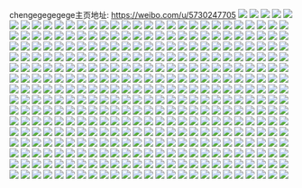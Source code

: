 chengegegegege主页地址: https://weibo.com/u/5730247705 
![](https://wx4.sinaimg.cn/mw2000/006fNxc5ly1h93mkzii12j31o0280hdt.jpg) 
![](https://wx4.sinaimg.cn/mw2000/006fNxc5ly1h93mky4rv4j33402c0hdx.jpg) 
![](https://wx4.sinaimg.cn/mw2000/006fNxc5ly1h93ml1xkhvj32c03407wj.jpg) 
![](https://wx4.sinaimg.cn/mw2000/006fNxc5ly1h93ml3ibv2j32c0340qv5.jpg) 
![](https://wx4.sinaimg.cn/mw2000/006fNxc5ly1h93ml4q271j32c03401ky.jpg) 
![](https://wx4.sinaimg.cn/mw2000/006fNxc5ly1h93ml60mffj33402c0b2a.jpg) 
![](https://wx4.sinaimg.cn/mw2000/006fNxc5ly1h92e5dtdsdj30u01407f3.jpg) 
![](https://wx4.sinaimg.cn/mw2000/006fNxc5ly1h92e5e87ryj30u01407di.jpg) 
![](https://wx4.sinaimg.cn/mw2000/006fNxc5ly1h92e5eiwpjj31400u0qaa.jpg) 
![](https://wx4.sinaimg.cn/mw2000/006fNxc5ly1h8z1tx2d72j325137knpg.jpg) 
![](https://wx4.sinaimg.cn/mw2000/006fNxc5ly1h8z1tfzv9aj322b2ctnpd.jpg) 
![](https://wx4.sinaimg.cn/mw2000/006fNxc5ly1h8z1tf5if1j31d7280e81.jpg) 
![](https://wx4.sinaimg.cn/mw2000/006fNxc5ly1h8z1tj4gv5j30pv19zjz0.jpg) 
![](https://wx4.sinaimg.cn/mw2000/006fNxc5ly1h8z1tjbrg5j30ia0wj77w.jpg) 
![](https://wx4.sinaimg.cn/mw2000/006fNxc5ly1h8z1thllpij324f2m2x6q.jpg) 
![](https://wx4.sinaimg.cn/mw2000/006fNxc5ly1h8s02jof92j31o02804qp.jpg) 
![](https://wx4.sinaimg.cn/mw2000/006fNxc5ly1h8q6x118wwj30u01hc4al.jpg) 
![](https://wx4.sinaimg.cn/mw2000/006fNxc5ly1h8nhalvv2kj31o0280npd.jpg) 
![](https://wx4.sinaimg.cn/mw2000/006fNxc5ly1h8nhaeymvwj31o0280x6p.jpg) 
![](https://wx4.sinaimg.cn/mw2000/006fNxc5ly1h8nhah7eefj32c0340hdw.jpg) 
![](https://wx4.sinaimg.cn/mw2000/006fNxc5ly1h8nhajfzjuj32c0340b2c.jpg) 
![](https://wx4.sinaimg.cn/mw2000/006fNxc5ly1h8l68jnh4kj30u01hctmh.jpg) 
![](https://wx4.sinaimg.cn/mw2000/006fNxc5ly1h8l68leshlj32c03407wk.jpg) 
![](https://wx4.sinaimg.cn/mw2000/006fNxc5ly1h7fh7pi45qj32c0340gr6.jpg) 
![](https://wx4.sinaimg.cn/mw2000/006fNxc5ly1h7d6t3sj3lj32c0340e82.jpg) 
![](https://wx4.sinaimg.cn/mw2000/006fNxc5ly1h77hfw0ophj32c0340e82.jpg) 
![](https://wx4.sinaimg.cn/mw2000/006fNxc5ly1h77hfxsgdfj31o0280e82.jpg) 
![](https://wx4.sinaimg.cn/mw2000/006fNxc5ly1h77hg0gg0pj32c0340qv6.jpg) 
![](https://wx4.sinaimg.cn/mw2000/006fNxc5ly1h77hg1pmfuj32c0340b29.jpg) 
![](https://wx4.sinaimg.cn/mw2000/006fNxc5ly1h77hfuo5xmj32bk2iz1ky.jpg) 
![](https://wx4.sinaimg.cn/mw2000/006fNxc5ly1h77hg2zcoij33402c0u0y.jpg) 
![](https://wx4.sinaimg.cn/mw2000/006fNxc5ly1h77hg4qox7j33402c0npf.jpg) 
![](https://wx4.sinaimg.cn/mw2000/006fNxc5ly1h77hfyvehoj32c0340hdu.jpg) 
![](https://wx4.sinaimg.cn/mw2000/006fNxc5ly1h77hg661nfj32c03407wi.jpg) 
![](https://wx4.sinaimg.cn/mw2000/006fNxc5ly1h72we9d6qnj31sc2dsqv5.jpg) 
![](https://wx4.sinaimg.cn/mw2000/006fNxc5ly1h72wdxm7ymj32801o0k43.jpg) 
![](https://wx4.sinaimg.cn/mw2000/006fNxc5ly1h71hayo8clj31yc0wib29.jpg) 
![](https://wx4.sinaimg.cn/mw2000/006fNxc5ly1h5nnnofrfkj31400u0k0o.jpg) 
![](https://wx4.sinaimg.cn/mw2000/006fNxc5ly1h5nnno0egsj31400u0dpe.jpg) 
![](https://wx4.sinaimg.cn/mw2000/006fNxc5ly1h5nnnoos3jj31400u047t.jpg) 
![](https://wx4.sinaimg.cn/mw2000/006fNxc5ly1h5msbrisy3j329k31iu0z.jpg) 
![](https://wx4.sinaimg.cn/mw2000/006fNxc5ly1h5fy0cdeevj326h3404qr.jpg) 
![](https://wx4.sinaimg.cn/mw2000/006fNxc5ly1h5fy0dxzdnj32c03407wj.jpg) 
![](https://wx4.sinaimg.cn/mw2000/006fNxc5ly1h5fy0foka0j32c0340b2b.jpg) 
![](https://wx4.sinaimg.cn/mw2000/006fNxc5ly1h5fy0hdw59j32c0340b2b.jpg) 
![](https://wx4.sinaimg.cn/mw2000/006fNxc5ly1h5fy0afyiyj33402c0npe.jpg) 
![](https://wx4.sinaimg.cn/mw2000/006fNxc5ly1h5b0ict868j30u01407dd.jpg) 
![](https://wx4.sinaimg.cn/mw2000/006fNxc5ly1h5a6bmbl1dj32c0340kjn.jpg) 
![](https://wx4.sinaimg.cn/mw2000/006fNxc5ly1h5a6bp1e7vj31pg340kjl.jpg) 
![](https://wx4.sinaimg.cn/mw2000/006fNxc5ly1h5a6br4pl4j32c03401kz.jpg) 
![](https://wx4.sinaimg.cn/mw2000/006fNxc5ly1h5a6bsbuzuj30rr0t5wpd.jpg) 
![](https://wx4.sinaimg.cn/mw2000/006fNxc5ly1h5a6buf197j32c0340npe.jpg) 
![](https://wx4.sinaimg.cn/mw2000/006fNxc5ly1h5a6bwixxwj32c03407wj.jpg) 
![](https://wx4.sinaimg.cn/mw2000/006fNxc5ly1h5a6bzmcvaj32c03401kz.jpg) 
![](https://wx4.sinaimg.cn/mw2000/006fNxc5ly1h5a6c4194sj32c0340hdv.jpg) 
![](https://wx4.sinaimg.cn/mw2000/006fNxc5ly1h5a6c8qvqfj32c03401kz.jpg) 
![](https://wx4.sinaimg.cn/mw2000/006fNxc5ly1h5a6ccp8byj32c0340npf.jpg) 
![](https://wx4.sinaimg.cn/mw2000/006fNxc5ly1h5a6cg11r6j32c03404qr.jpg) 
![](https://wx4.sinaimg.cn/mw2000/006fNxc5ly1h5a6bj6zmpj32c0340u0y.jpg) 
![](https://wx4.sinaimg.cn/mw2000/006fNxc5ly1h50r98sw2yj30u018nn3x.jpg) 
![](https://wx4.sinaimg.cn/mw2000/006fNxc5ly1h4zoc6rqs2j33402c0npd.jpg) 
![](https://wx4.sinaimg.cn/mw2000/006fNxc5ly1h4zoc96i4kj32c0340e82.jpg) 
![](https://wx4.sinaimg.cn/mw2000/006fNxc5ly1h4zoc5pf2vj32c0340x6p.jpg) 
![](https://wx4.sinaimg.cn/mw2000/006fNxc5ly1h4v2b4wc6lj30u011rdnh.jpg) 
![](https://wx4.sinaimg.cn/mw2000/006fNxc5ly1h4srjm6earj30u014sqac.jpg) 
![](https://wx4.sinaimg.cn/mw2000/006fNxc5ly1h4knxpczp5j31o0280npd.jpg) 
![](https://wx4.sinaimg.cn/mw2000/006fNxc5ly1h4cqhy3fe7j32801o0npd.jpg) 
![](https://wx4.sinaimg.cn/mw2000/006fNxc5ly1h4cqhz2ouwj32801o0npd.jpg) 
![](https://wx4.sinaimg.cn/mw2000/006fNxc5ly1h47xuh5uzlj31o0280x6p.jpg) 
![](https://wx4.sinaimg.cn/mw2000/006fNxc5ly1h3u6s045xoj31yb340b2b.jpg) 
![](https://wx4.sinaimg.cn/mw2000/006fNxc5ly1h3f37aspojj32801o0kjl.jpg) 
![](https://wx4.sinaimg.cn/mw2000/006fNxc5ly1h3f379z7gqj32801o0npd.jpg) 
![](https://wx4.sinaimg.cn/mw2000/006fNxc5ly1h3ey2kykxkj32801o0npd.jpg) 
![](https://wx4.sinaimg.cn/mw2000/006fNxc5ly1h3ey2k66kqj32c0340npe.jpg) 
![](https://wx4.sinaimg.cn/mw2000/006fNxc5ly1h204uf00ecj30u0140n0k.jpg) 
![](https://wx4.sinaimg.cn/mw2000/006fNxc5ly1h1t9z02uztj32c0340x6r.jpg) 
![](https://wx4.sinaimg.cn/mw2000/006fNxc5ly1h1t9yx0cqlj322o340b2c.jpg) 
![](https://wx4.sinaimg.cn/mw2000/006fNxc5ly1h1t9z2ndtjj32c03407wj.jpg) 
![](https://wx4.sinaimg.cn/mw2000/006fNxc5ly1h1t9z3x8izj31o0280kjl.jpg) 
![](https://wx4.sinaimg.cn/mw2000/006fNxc5ly1h1t9z4jfmwj31o0280b29.jpg) 
![](https://wx4.sinaimg.cn/mw2000/006fNxc5ly1h1qxxwlibqj33402c07wj.jpg) 
![](https://wx4.sinaimg.cn/mw2000/006fNxc5ly1h1qr93y7w0j30u014079g.jpg) 
![](https://wx4.sinaimg.cn/mw2000/006fNxc5ly1h1pumr39yuj30wi1yckjl.jpg) 
![](https://wx4.sinaimg.cn/mw2000/006fNxc5ly1h1o3lgkvv1j30u01407e8.jpg) 
![](https://wx4.sinaimg.cn/mw2000/006fNxc5ly1h1l7130z4lj32c03401kz.jpg) 
![](https://wx4.sinaimg.cn/mw2000/006fNxc5ly1h1l7110n7mj32c03401kz.jpg) 
![](https://wx4.sinaimg.cn/mw2000/006fNxc5ly1h1l70zj0aqj33402c0b2b.jpg) 
![](https://wx4.sinaimg.cn/mw2000/006fNxc5ly1h1l70xthy2j32c03401ky.jpg) 
![](https://wx4.sinaimg.cn/mw2000/006fNxc5ly1h1l70u4c8qj32c0340kjm.jpg) 
![](https://wx4.sinaimg.cn/mw2000/006fNxc5ly1h1l70v7q0uj31o0280kjl.jpg) 
![](https://wx4.sinaimg.cn/mw2000/006fNxc5ly1h1l70wghttj32c0340u0z.jpg) 
![](https://wx4.sinaimg.cn/mw2000/006fNxc5ly1h0xuq1ys3rj32c0340u0y.jpg) 
![](https://wx4.sinaimg.cn/mw2000/006fNxc5ly1h0wssi6iv7j32c0340e82.jpg) 
![](https://wx4.sinaimg.cn/mw2000/006fNxc5ly1h0u4b97lifj30tz0mitga.jpg) 
![](https://wx4.sinaimg.cn/mw2000/006fNxc5ly1h0u4b8kpocj30tz0min3w.jpg) 
![](https://wx4.sinaimg.cn/mw2000/006fNxc5ly1h0u4b8vnc5j30tz0min4u.jpg) 
![](https://wx4.sinaimg.cn/mw2000/006fNxc5ly1h0ipq4p2thj32c0340hdu.jpg) 
![](https://wx4.sinaimg.cn/mw2000/006fNxc5ly1h03evkhbgfj33402c0qv6.jpg) 
![](https://wx4.sinaimg.cn/mw2000/006fNxc5ly1gzz7rfh15bj32c03401kz.jpg) 
![](https://wx4.sinaimg.cn/mw2000/006fNxc5ly1gzwzw5izz0j32c0340x6q.jpg) 
![](https://wx4.sinaimg.cn/mw2000/006fNxc5ly1gzwzw7387zj32c03404qr.jpg) 
![](https://wx4.sinaimg.cn/mw2000/006fNxc5ly1gzwzw8jmn7j32c03401kz.jpg) 
![](https://wx4.sinaimg.cn/mw2000/006fNxc5ly1gzwzw3oyj5j33402c01kz.jpg) 
![](https://wx4.sinaimg.cn/mw2000/006fNxc5ly1gzwzw9so1bj32c0340qv5.jpg) 
![](https://wx4.sinaimg.cn/mw2000/006fNxc5ly1gztdo6vid5j31o02807wi.jpg) 
![](https://wx4.sinaimg.cn/mw2000/006fNxc5ly1gztdo7usraj32c03404qq.jpg) 
![](https://wx4.sinaimg.cn/mw2000/006fNxc5ly1gztdo5jou6j33402c07wk.jpg) 
![](https://wx4.sinaimg.cn/mw2000/006fNxc5ly1gztdo98rsgj32c0340hdu.jpg) 
![](https://wx4.sinaimg.cn/mw2000/006fNxc5ly1gztdoapgqoj32c03401kz.jpg) 
![](https://wx4.sinaimg.cn/mw2000/006fNxc5ly1gztdocfoezj32c03401l1.jpg) 
![](https://wx4.sinaimg.cn/mw2000/006fNxc5ly1gztdoe1xknj32c03401kz.jpg) 
![](https://wx4.sinaimg.cn/mw2000/006fNxc5ly1gztdofz8esj32c0340npf.jpg) 
![](https://wx4.sinaimg.cn/mw2000/006fNxc5ly1gztdohr88zj32c0340qv7.jpg) 
![](https://wx4.sinaimg.cn/mw2000/006fNxc5ly1gztdojk22vj32c03401kz.jpg) 
![](https://wx4.sinaimg.cn/mw2000/006fNxc5ly1gzlg5x5cl6j31yc0wix3y.jpg) 
![](https://wx4.sinaimg.cn/mw2000/006fNxc5ly1gzlg5ygquaj31yc0wiazr.jpg) 
![](https://wx4.sinaimg.cn/mw2000/006fNxc5ly1gzlg5zq5t2j31yc0wih57.jpg) 
![](https://wx4.sinaimg.cn/mw2000/006fNxc5ly1gzlg61629wj31yc0wiavf.jpg) 
![](https://wx4.sinaimg.cn/mw2000/006fNxc5ly1gzjzh75tlzj30qn0sgahc.jpg) 
![](https://wx4.sinaimg.cn/mw2000/006fNxc5ly1gzem9lyghqj30u0140n5c.jpg) 
![](https://wx4.sinaimg.cn/mw2000/006fNxc5ly1gzem9nszqsj30u0140wiz.jpg) 
![](https://wx4.sinaimg.cn/mw2000/006fNxc5ly1gze0eeiy84j31m427zkjl.jpg) 
![](https://wx4.sinaimg.cn/mw2000/006fNxc5ly1gz6ddtmpwwj33402c0b2a.jpg) 
![](https://wx4.sinaimg.cn/mw2000/006fNxc5ly1gz6deb5hisj33402c0npe.jpg) 
![](https://wx4.sinaimg.cn/mw2000/006fNxc5ly1gz53m11l68j32801o0x6p.jpg) 
![](https://wx4.sinaimg.cn/mw2000/006fNxc5ly1gz53lzso6ij31o0280e81.jpg) 
![](https://wx4.sinaimg.cn/mw2000/006fNxc5ly1gz53m0efhxj31o0280e81.jpg) 
![](https://wx4.sinaimg.cn/mw2000/006fNxc5ly1gz2omld0b4j32c0340u0z.jpg) 
![](https://wx4.sinaimg.cn/mw2000/006fNxc5ly1gz2omo874hj32801o0x6p.jpg) 
![](https://wx4.sinaimg.cn/mw2000/006fNxc5ly1gyx775ph5fj30zg1ba12z.jpg) 
![](https://wx4.sinaimg.cn/mw2000/006fNxc5ly1gyx775g6k2j30zo0ny791.jpg) 
![](https://wx4.sinaimg.cn/mw2000/006fNxc5ly1gyq40o8fi2j31o0280kjm.jpg) 
![](https://wx4.sinaimg.cn/mw2000/006fNxc5ly1gy8mdhggpij32c03404qr.jpg) 
![](https://wx4.sinaimg.cn/mw2000/006fNxc5ly1gy343v9fiwj32c03401ky.jpg) 
![](https://wx4.sinaimg.cn/mw2000/006fNxc5ly1gy343tiq2hj33402c0e82.jpg) 
![](https://wx4.sinaimg.cn/mw2000/006fNxc5ly1gy343yem6lj33402c0x6r.jpg) 
![](https://wx4.sinaimg.cn/mw2000/006fNxc5ly1gy343zgw59j33402c0kjn.jpg) 
![](https://wx4.sinaimg.cn/mw2000/006fNxc5ly1gy3440ohlpj33402c0u0y.jpg) 
![](https://wx4.sinaimg.cn/mw2000/006fNxc5ly1gy34425l1sj33402c0npe.jpg) 
![](https://wx4.sinaimg.cn/mw2000/006fNxc5ly1gy3443a996j33402c0hdv.jpg) 
![](https://wx4.sinaimg.cn/mw2000/006fNxc5ly1gy34465cjlj33402c0e82.jpg) 
![](https://wx4.sinaimg.cn/mw2000/006fNxc5ly1gy34450hskj33402c0u0z.jpg) 
![](https://wx4.sinaimg.cn/mw2000/006fNxc5ly1gy3447lz84j32c0340npg.jpg) 
![](https://wx4.sinaimg.cn/mw2000/006fNxc5ly1gy3448imubj33402c0kjm.jpg) 
![](https://wx4.sinaimg.cn/mw2000/006fNxc5ly1gy344a0unmj33402c0qv6.jpg) 
![](https://wx4.sinaimg.cn/mw2000/006fNxc5ly1gy344bb8ywj33402c07wj.jpg) 
![](https://wx4.sinaimg.cn/mw2000/006fNxc5ly1gxybnfk9gvj30u0140k24.jpg) 
![](https://wx4.sinaimg.cn/mw2000/006fNxc5ly1gxkmefi7bej30ku0codgj.jpg) 
![](https://wx4.sinaimg.cn/mw2000/006fNxc5ly1gxkmfcya5jj30kl06hq3w.jpg) 
![](https://wx4.sinaimg.cn/mw2000/006fNxc5ly1gxkmef6pg9j32c0340x6q.jpg) 
![](https://wx4.sinaimg.cn/mw2000/006fNxc5ly1gxi77eoh5nj30u0140n7l.jpg) 
![](https://wx4.sinaimg.cn/mw2000/006fNxc5ly1gxbd0xhyz1j32c0340e82.jpg) 
![](https://wx4.sinaimg.cn/mw2000/006fNxc5ly1gx8nh8yerrj30zk14o1ac.jpg) 
![](https://wx4.sinaimg.cn/mw2000/006fNxc5ly1gx8nha5xcnj32c0340b2a.jpg) 
![](https://wx4.sinaimg.cn/mw2000/006fNxc5ly1gx44k1a2bbj32c03407wi.jpg) 
![](https://wx4.sinaimg.cn/mw2000/006fNxc5ly1gwztqn97arj30u0140dl3.jpg) 
![](https://wx4.sinaimg.cn/mw2000/006fNxc5ly1gwv8dpl4s9j32c0340qv5.jpg) 
![](https://wx4.sinaimg.cn/mw2000/006fNxc5ly1gwv8dpxb10j30ku0cltai.jpg) 
![](https://wx4.sinaimg.cn/mw2000/006fNxc5ly1gwtz3uhgt5j33402c0e82.jpg) 
![](https://wx4.sinaimg.cn/mw2000/006fNxc5ly1gwoux87ouej32c0340u0x.jpg) 
![](https://wx4.sinaimg.cn/mw2000/006fNxc5ly1gwoux7juooj32c0340e82.jpg) 
![](https://wx4.sinaimg.cn/mw2000/006fNxc5ly1gwn4ucm7voj30u01407co.jpg) 
![](https://wx4.sinaimg.cn/mw2000/006fNxc5ly1gwmy3y0k9bj32c03401kz.jpg) 
![](https://wx4.sinaimg.cn/mw2000/006fNxc5ly1gwfxpx5db3j30u014m47a.jpg) 
![](https://wx4.sinaimg.cn/mw2000/006fNxc5ly1gwaeweefn5j30u0140tk6.jpg) 
![](https://wx4.sinaimg.cn/mw2000/006fNxc5ly1gwaewf4ianj30u0140n7g.jpg) 
![](https://wx4.sinaimg.cn/mw2000/006fNxc5ly1gwaewg3543j30u0140tks.jpg) 
![](https://wx4.sinaimg.cn/mw2000/006fNxc5ly1gwaewh6wh1j30u014047v.jpg) 
![](https://wx4.sinaimg.cn/mw2000/006fNxc5ly1gwaewi0ti6j30u0140tho.jpg) 
![](https://wx4.sinaimg.cn/mw2000/006fNxc5ly1gvzrpqieadj31400u015v.jpg) 
![](https://wx4.sinaimg.cn/mw2000/006fNxc5ly1gvi06wyqq6j60ku0ddjs202.jpg) 
![](https://wx4.sinaimg.cn/mw2000/006fNxc5ly1gvaanvr04sj61400u047q02.jpg) 
![](https://wx4.sinaimg.cn/mw2000/006fNxc5ly1gv189pij2bj60u01404am02.jpg) 
![](https://wx4.sinaimg.cn/mw2000/006fNxc5ly1gv189ostonj60u0140dse02.jpg) 
![](https://wx4.sinaimg.cn/mw2000/006fNxc5ly1gv189p5g7wj61400u0n9202.jpg) 
![](https://wx4.sinaimg.cn/mw2000/006fNxc5ly1gv189q7nb1j60u0140gra02.jpg) 
![](https://wx4.sinaimg.cn/mw2000/006fNxc5ly1gv08wqytxoj33402c07wi.jpg) 
![](https://wx4.sinaimg.cn/mw2000/006fNxc5ly1guu3crrs1xj60pr0n60v702.jpg) 
![](https://wx4.sinaimg.cn/mw2000/006fNxc5ly1gupk872dx6j60u0140qe402.jpg) 
![](https://wx4.sinaimg.cn/mw2000/006fNxc5ly1gup7jm41buj60u014011p02.jpg) 
![](https://wx4.sinaimg.cn/mw2000/006fNxc5ly1gup7jmty0vj60u0140don02.jpg) 
![](https://wx4.sinaimg.cn/mw2000/006fNxc5ly1gup7jnjstnj60u01407bt02.jpg) 
![](https://wx4.sinaimg.cn/mw2000/006fNxc5ly1gujnletllcj62c0340qv502.jpg) 
![](https://wx4.sinaimg.cn/mw2000/006fNxc5ly1guieeppi9mj60u0140jyp02.jpg) 
![](https://wx4.sinaimg.cn/mw2000/006fNxc5ly1guieeoz5pxj60u014010i02.jpg) 
![](https://wx4.sinaimg.cn/mw2000/006fNxc5ly1gufa8ivb7bj62c0340npd02.jpg) 
![](https://wx4.sinaimg.cn/mw2000/006fNxc5ly1guagtj2g81j62c0340u0x02.jpg) 
![](https://wx4.sinaimg.cn/mw2000/006fNxc5ly1guacbpalppj62c0340x6p02.jpg) 
![](https://wx4.sinaimg.cn/mw2000/006fNxc5ly1gu2qbtbx6sj33402c0hdv.jpg) 
![](https://wx4.sinaimg.cn/mw2000/006fNxc5ly1gu1glgbbwpj60u0140dnj02.jpg) 
![](https://wx4.sinaimg.cn/mw2000/006fNxc5ly1gu04a282moj60u0140af402.jpg) 
![](https://wx4.sinaimg.cn/mw2000/006fNxc5ly1gu04a18t72j60u014044502.jpg) 
![](https://wx4.sinaimg.cn/mw2000/006fNxc5ly1gtz5pbfzj8j32c0340x6p.jpg) 
![](https://wx4.sinaimg.cn/mw2000/006fNxc5ly1gty4ydgpjxj62c0340u0x02.jpg) 
![](https://wx4.sinaimg.cn/mw2000/006fNxc5ly1gtugl2alwgj60u0140ald02.jpg) 
![](https://wx4.sinaimg.cn/mw2000/006fNxc5ly1gtugl2nfmdj60u014049a02.jpg) 
![](https://wx4.sinaimg.cn/mw2000/006fNxc5ly1gtugl390tuj30u014011z.jpg) 
![](https://wx4.sinaimg.cn/mw2000/006fNxc5ly1gtugl3oth7j30u0140akr.jpg) 
![](https://wx4.sinaimg.cn/mw2000/006fNxc5ly1gtugl42grxj60u0140dox02.jpg) 
![](https://wx4.sinaimg.cn/mw2000/006fNxc5ly1gtugl1sjzfj60u0140th402.jpg) 
![](https://wx4.sinaimg.cn/mw2000/006fNxc5ly1gtr31aetk4j32c0340x6p.jpg) 
![](https://wx4.sinaimg.cn/mw2000/006fNxc5ly1gtr31bk8uqj62c0340qv502.jpg) 
![](https://wx4.sinaimg.cn/mw2000/006fNxc5ly1gtr318ngz7j62c0340e8102.jpg) 
![](https://wx4.sinaimg.cn/mw2000/006fNxc5ly1gtr31cdkhej62c03404qp02.jpg) 
![](https://wx4.sinaimg.cn/mw2000/006fNxc5ly1gtr317q90uj62c0340e8102.jpg) 
![](https://wx4.sinaimg.cn/mw2000/006fNxc5ly1gtr31dojmij62c0340hdu02.jpg) 
![](https://wx4.sinaimg.cn/mw2000/006fNxc5ly1gtr31fmbvcj62c0340b2a02.jpg) 
![](https://wx4.sinaimg.cn/mw2000/006fNxc5ly1gtr31h6ryvj62c0340b2a02.jpg) 
![](https://wx4.sinaimg.cn/mw2000/006fNxc5ly1gtr31ia31wj32c0340x6q.jpg) 
![](https://wx4.sinaimg.cn/mw2000/006fNxc5ly1gtqvgzklzyj62c02qoqv502.jpg) 
![](https://wx4.sinaimg.cn/mw2000/006fNxc5ly1gtqnjxlmm9j60u0140tgo02.jpg) 
![](https://wx4.sinaimg.cn/mw2000/006fNxc5ly1gtqnjylmvej60u014044w02.jpg) 
![](https://wx4.sinaimg.cn/mw2000/006fNxc5ly1gtqnjzheawj60u014079t02.jpg) 
![](https://wx4.sinaimg.cn/mw2000/006fNxc5ly1gtqnk0efd7j60u0140tfl02.jpg) 
![](https://wx4.sinaimg.cn/mw2000/006fNxc5ly1gtqnk1xkymj60u0140gs002.jpg) 
![](https://wx4.sinaimg.cn/mw2000/006fNxc5ly1gtqnk3bw8pj60u0140gqx02.jpg) 
![](https://wx4.sinaimg.cn/mw2000/006fNxc5ly1gtoivemg41j60u0140q9602.jpg) 
![](https://wx4.sinaimg.cn/mw2000/006fNxc5ly1gtnmp15cizj32c0340e82.jpg) 
![](https://wx4.sinaimg.cn/mw2000/006fNxc5ly1gtnce23xybj63402c0u0y02.jpg) 
![](https://wx4.sinaimg.cn/mw2000/006fNxc5ly1gtnce0uxm1j63402c0b2902.jpg) 
![](https://wx4.sinaimg.cn/mw2000/006fNxc5ly1gtl7bpfyzyj60u0140jyg02.jpg) 
![](https://wx4.sinaimg.cn/mw2000/006fNxc5ly1gtl7bpr70oj60u0140ajt02.jpg) 
![](https://wx4.sinaimg.cn/mw2000/006fNxc5ly1gtl3l9h0m0j60a0078wer02.jpg) 
![](https://wx4.sinaimg.cn/mw2000/006fNxc5ly1gtl3l9myr4j60u00igmzt02.jpg) 
![](https://wx4.sinaimg.cn/mw2000/006fNxc5ly1gtl3l9b8k4j60u00jw40t02.jpg) 
![](https://wx4.sinaimg.cn/mw2000/006fNxc5ly1gtl3la22zuj60u00j60vm02.jpg) 
![](https://wx4.sinaimg.cn/mw2000/006fNxc5ly1gtl3layqcxj60u00gr0ut02.jpg) 
![](https://wx4.sinaimg.cn/mw2000/006fNxc5ly1gtl3lafh7cj60u00gmgm902.jpg) 
![](https://wx4.sinaimg.cn/mw2000/006fNxc5ly1gtl3lbb97hj60u00u0abn02.jpg) 
![](https://wx4.sinaimg.cn/mw2000/006fNxc5ly1gtl3la8fpnj60hs0bv0t602.jpg) 
![](https://wx4.sinaimg.cn/mw2000/006fNxc5ly1gtl3lalsg3j60cq0bomxm02.jpg) 
![](https://wx4.sinaimg.cn/mw2000/006fNxc5ly1gtj6d6k5tbj62c0340kjm02.jpg) 
![](https://wx4.sinaimg.cn/mw2000/006fNxc5ly1gtj6d8ckitj62c0340kjm02.jpg) 
![](https://wx4.sinaimg.cn/mw2000/006fNxc5ly1gtj6d93frhj62c0340qv502.jpg) 
![](https://wx4.sinaimg.cn/mw2000/006fNxc5ly1gtgpx1bwovj60rs0ku0yy02.jpg) 
![](https://wx4.sinaimg.cn/mw2000/006fNxc5ly1gtgpx2we2ej63402c0e8202.jpg) 
![](https://wx4.sinaimg.cn/mw2000/006fNxc5ly1gtgpx5239lj32c03407wi.jpg) 
![](https://wx4.sinaimg.cn/mw2000/006fNxc5ly1gtd4osheg8j32c03401kz.jpg) 
![](https://wx4.sinaimg.cn/mw2000/006fNxc5ly1gtc1b49w68j60u0140dkd02.jpg) 
![](https://wx4.sinaimg.cn/mw2000/006fNxc5ly1gtan0hhirsj30ku0rsq94.jpg) 
![](https://wx4.sinaimg.cn/mw2000/006fNxc5ly1gtan0h6o0vj30ku0rsaga.jpg) 
![](https://wx4.sinaimg.cn/mw2000/006fNxc5ly1gt9v4vbzq3j30kg0rngqt.jpg) 
![](https://wx4.sinaimg.cn/mw2000/006fNxc5ly1gt9v4uz44rj32c03401ky.jpg) 
![](https://wx4.sinaimg.cn/mw2000/006fNxc5ly1gt2m1c6kzej31400u0thq.jpg) 
![](https://wx4.sinaimg.cn/mw2000/006fNxc5ly1gt2m1dxqklj30u01400z1.jpg) 
![](https://wx4.sinaimg.cn/mw2000/006fNxc5ly1gt2m1cn7oaj31400u0qf2.jpg) 
![](https://wx4.sinaimg.cn/mw2000/006fNxc5ly1gt2m1dbi0nj31400u0n92.jpg) 
![](https://wx4.sinaimg.cn/mw2000/006fNxc5ly1gt21pk5tcnj30u01400za.jpg) 
![](https://wx4.sinaimg.cn/mw2000/006fNxc5ly1gt21pkj1ecj30u014010q.jpg) 
![](https://wx4.sinaimg.cn/mw2000/006fNxc5ly1gszs1yyq81j30u0140n5l.jpg) 
![](https://wx4.sinaimg.cn/mw2000/006fNxc5ly1gszs1zin24j30u0140476.jpg) 
![](https://wx4.sinaimg.cn/mw2000/006fNxc5ly1gszfpcs7rmj33402c0kjl.jpg) 
![](https://wx4.sinaimg.cn/mw2000/006fNxc5ly1gsz8a33jdgj30u014049q.jpg) 
![](https://wx4.sinaimg.cn/mw2000/006fNxc5ly1gsz8a250d7j30u0140qd5.jpg) 
![](https://wx4.sinaimg.cn/mw2000/006fNxc5ly1gsz8a2nrzij60u0140jz902.jpg) 
![](https://wx4.sinaimg.cn/mw2000/006fNxc5ly1gsz8a3i671j30u0140478.jpg) 
![](https://wx4.sinaimg.cn/mw2000/006fNxc5ly1gsvfqaa15rj30u01407ff.jpg) 
![](https://wx4.sinaimg.cn/mw2000/006fNxc5ly1gsurls2sa9j32c0340kjm.jpg) 
![](https://wx4.sinaimg.cn/mw2000/006fNxc5ly1gsurltguvcj32c0340hdu.jpg) 
![](https://wx4.sinaimg.cn/mw2000/006fNxc5ly1gsurlubc0ej32c0340x6p.jpg) 
![](https://wx4.sinaimg.cn/mw2000/006fNxc5ly1gsurlv6b6pj32c03404qq.jpg) 
![](https://wx4.sinaimg.cn/mw2000/006fNxc5ly1gsurlw5fihj32c0340e82.jpg) 
![](https://wx4.sinaimg.cn/mw2000/006fNxc5ly1gsurlx8pboj32c0340e82.jpg) 
![](https://wx4.sinaimg.cn/mw2000/006fNxc5ly1gsurlpcj4vj32c0340b2a.jpg) 
![](https://wx4.sinaimg.cn/mw2000/006fNxc5ly1gsurly75x9j32c0340kjm.jpg) 
![](https://wx4.sinaimg.cn/mw2000/006fNxc5ly1gsurlzj3gxj33402c0kjm.jpg) 
![](https://wx4.sinaimg.cn/mw2000/006fNxc5ly1gsurm146ouj32c03407wi.jpg) 
![](https://wx4.sinaimg.cn/mw2000/006fNxc5ly1gsurm281evj32c0340qv5.jpg) 
![](https://wx4.sinaimg.cn/mw2000/006fNxc5ly1gsurm4gff8j33402c0e82.jpg) 
![](https://wx4.sinaimg.cn/mw2000/006fNxc5ly1gstw6nfmwjj32c03401ky.jpg) 
![](https://wx4.sinaimg.cn/mw2000/006fNxc5ly1gsshunf6doj30u01404ad.jpg) 
![](https://wx4.sinaimg.cn/mw2000/006fNxc5ly1gsshunwnd9j30u0140481.jpg) 
![](https://wx4.sinaimg.cn/mw2000/006fNxc5ly1gsshuobog6j30u014049r.jpg) 
![](https://wx4.sinaimg.cn/mw2000/006fNxc5ly1gsshumzt95j30u0140dps.jpg) 
![](https://wx4.sinaimg.cn/mw2000/006fNxc5ly1gss6mcx8t8j33402c0qv6.jpg) 
![](https://wx4.sinaimg.cn/mw2000/006fNxc5ly1gsrf5dsadoj33402c0b2a.jpg) 
![](https://wx4.sinaimg.cn/mw2000/006fNxc5ly1gsrf5f76uqj32c03407wi.jpg) 
![](https://wx4.sinaimg.cn/mw2000/006fNxc5ly1gsnkte1gppj32c0317hdu.jpg) 
![](https://wx4.sinaimg.cn/mw2000/006fNxc5ly1gsmpt9k31qj30u0140jyn.jpg) 
![](https://wx4.sinaimg.cn/mw2000/006fNxc5ly1gsmptad412j30u0140gpd.jpg) 
![](https://wx4.sinaimg.cn/mw2000/006fNxc5ly1gsmpt9x7ijj30u0140tep.jpg) 
![](https://wx4.sinaimg.cn/mw2000/006fNxc5ly1gsmptay13hj30u0140wld.jpg) 
![](https://wx4.sinaimg.cn/mw2000/006fNxc5ly1gsmptbctyuj30u01407bn.jpg) 
![](https://wx4.sinaimg.cn/mw2000/006fNxc5ly1gsmptbpeplj30u012t79r.jpg) 
![](https://wx4.sinaimg.cn/mw2000/006fNxc5ly1gsfmcll744j30sg0sg4qp.jpg) 
![](https://wx4.sinaimg.cn/mw2000/006fNxc5ly1gsfhbxpu3xj31400u0n58.jpg) 
![](https://wx4.sinaimg.cn/mw2000/006fNxc5ly1gsfhbu79gfj30u014046w.jpg) 
![](https://wx4.sinaimg.cn/mw2000/006fNxc5ly1gsfhc78ta8j30u014046u.jpg) 
![](https://wx4.sinaimg.cn/mw2000/006fNxc5ly1gsfhcakdwaj30u0140tg9.jpg) 
![](https://wx4.sinaimg.cn/mw2000/006fNxc5ly1gsfhccuuiuj31400u0th6.jpg) 
![](https://wx4.sinaimg.cn/mw2000/006fNxc5ly1gsfhcdllmsj30u01407ce.jpg) 
![](https://wx4.sinaimg.cn/mw2000/006fNxc5ly1gse6ziqnddj32c0340kjl.jpg) 
![](https://wx4.sinaimg.cn/mw2000/006fNxc5ly1gscphmozi0j33402c0kjl.jpg) 
![](https://wx4.sinaimg.cn/mw2000/006fNxc5ly1gs9m83z7gwj33402c0b0j.jpg) 
![](https://wx4.sinaimg.cn/mw2000/006fNxc5ly1gs9m83cjz8j32c0340hdt.jpg) 
![](https://wx4.sinaimg.cn/mw2000/006fNxc5ly1grz5w0iexzj32c0340qv5.jpg) 
![](https://wx4.sinaimg.cn/mw2000/006fNxc5ly1grz5vtot4rj33402c0b29.jpg) 
![](https://wx4.sinaimg.cn/mw2000/006fNxc5ly1grz5vv95iij33402c0nk5.jpg) 
![](https://wx4.sinaimg.cn/mw2000/006fNxc5ly1grz5vygv72j32c03404qq.jpg) 
![](https://wx4.sinaimg.cn/mw2000/006fNxc5ly1grz5vzr7puj32c03401ky.jpg) 
![](https://wx4.sinaimg.cn/mw2000/006fNxc5ly1grz5vxiqcsj32c03401ky.jpg) 
![](https://wx4.sinaimg.cn/mw2000/006fNxc5ly1grvrzyxjlbj30u0166472.jpg) 
![](https://wx4.sinaimg.cn/mw2000/006fNxc5ly1grvrzzp94aj30u00xj44f.jpg) 
![](https://wx4.sinaimg.cn/mw2000/006fNxc5ly1gro4xce155j30u0140gse.jpg) 
![](https://wx4.sinaimg.cn/mw2000/006fNxc5ly1gro4xbr0skj30u01407af.jpg) 
![](https://wx4.sinaimg.cn/mw2000/006fNxc5ly1grmwcoaj9oj32c0340x6p.jpg) 
![](https://wx4.sinaimg.cn/mw2000/006fNxc5ly1grmwcpnw88j32c0340kjl.jpg) 
![](https://wx4.sinaimg.cn/mw2000/006fNxc5ly1grmw6h9e06j32c03401ky.jpg) 
![](https://wx4.sinaimg.cn/mw2000/006fNxc5ly1grmw6iawlej32c0340e82.jpg) 
![](https://wx4.sinaimg.cn/mw2000/006fNxc5ly1grmw6ka8klj32c0340qv6.jpg) 
![](https://wx4.sinaimg.cn/mw2000/006fNxc5ly1grmw6o6ifej33402c0b29.jpg) 
![](https://wx4.sinaimg.cn/mw2000/006fNxc5ly1grmw6m5t1ej32c0340kjl.jpg) 
![](https://wx4.sinaimg.cn/mw2000/006fNxc5ly1grmw6n6775j33402c0x0n.jpg) 
![](https://wx4.sinaimg.cn/mw2000/006fNxc5ly1grmw6pvpj0j33402c0qv5.jpg) 
![](https://wx4.sinaimg.cn/mw2000/006fNxc5ly1grmw6safzwj32c0340x37.jpg) 
![](https://wx4.sinaimg.cn/mw2000/006fNxc5ly1grmw6tyvqvj32c03401kx.jpg) 
![](https://wx4.sinaimg.cn/mw2000/006fNxc5ly1gqzog7nfqvj32c0340npd.jpg) 
![](https://wx4.sinaimg.cn/mw2000/006fNxc5ly1gqzog9rf8hj33402c04j0.jpg) 
![](https://wx4.sinaimg.cn/mw2000/006fNxc5ly1gqzokkznmej31sg2dshdt.jpg) 
![](https://wx4.sinaimg.cn/mw2000/006fNxc5ly1gqzog4otezj30mq0kuwku.jpg) 
![](https://wx4.sinaimg.cn/mw2000/006fNxc5ly1gqzogdmn14j32bv2z7e82.jpg) 
![](https://wx4.sinaimg.cn/mw2000/006fNxc5ly1gqzogfc1ecj32c03401kx.jpg) 
![](https://wx4.sinaimg.cn/mw2000/006fNxc5ly1gqzoghpfrkj32c03407wh.jpg) 
![](https://wx4.sinaimg.cn/mw2000/006fNxc5ly1gqzogys2zqj30sb0uragf.jpg) 
![](https://wx4.sinaimg.cn/mw2000/006fNxc5ly1gqzokicu35j62c0340npd02.jpg) 
![](https://wx4.sinaimg.cn/mw2000/006fNxc5ly1gomruuklouj30ku112hdu.jpg) 
![](https://wx4.sinaimg.cn/mw2000/006fNxc5ly1gnmd6jkjt7j31tl3401lc.jpg) 
![](https://wx4.sinaimg.cn/mw2000/006fNxc5ly1gl8p7dvd0hj30n30kukhy.jpg) 
![](https://wx4.sinaimg.cn/mw2000/006fNxc5ly1gl176d4neij30nj0kuqa4.jpg) 
![](https://wx4.sinaimg.cn/mw2000/006fNxc5ly1gl176aws5tj30l60ku7ar.jpg) 
![](https://wx4.sinaimg.cn/mw2000/006fNxc5ly1gk48d2ylzhj32c03401l0.jpg) 
![](https://wx4.sinaimg.cn/mw2000/006fNxc5ly1gk48cut80zj32c03401kx.jpg) 
![](https://wx4.sinaimg.cn/mw2000/006fNxc5ly1gk48d739bgj33402c0e81.jpg) 
![](https://wx4.sinaimg.cn/mw2000/006fNxc5ly1gk48d8u2fvj30u0140jyd.jpg) 
![](https://wx4.sinaimg.cn/mw2000/006fNxc5ly1gjhv516dyej30u0140dno.jpg) 
![](https://wx4.sinaimg.cn/mw2000/006fNxc5ly1gjhv51re4qj30u01400yt.jpg) 
![](https://wx4.sinaimg.cn/mw2000/006fNxc5ly1gjhv53ehyij31400u044i.jpg) 
![](https://wx4.sinaimg.cn/mw2000/006fNxc5ly1gjhv52v7a8j31400u0jzo.jpg) 
![](https://wx4.sinaimg.cn/mw2000/006fNxc5ly1gjhv55c357j30jg0jewga.jpg) 
![](https://wx4.sinaimg.cn/mw2000/006fNxc5ly1gjhv524gyhj31400u0n3c.jpg) 
![](https://wx4.sinaimg.cn/mw2000/006fNxc5ly1gjhv53s8pdj31400u0ak0.jpg) 
![](https://wx4.sinaimg.cn/mw2000/006fNxc5ly1gjhv54cjvoj30u0140441.jpg) 
![](https://wx4.sinaimg.cn/mw2000/006fNxc5ly1gjhv54uracj30u0140adg.jpg) 
![](https://wx4.sinaimg.cn/mw2000/006fNxc5ly1gj9mfwknisj30u01400z7.jpg) 
![](https://wx4.sinaimg.cn/mw2000/006fNxc5ly1gizmeec2tvj33402c0x4f.jpg) 
![](https://wx4.sinaimg.cn/mw2000/006fNxc5ly1gizme6pckij31sg2dse81.jpg) 
![](https://wx4.sinaimg.cn/mw2000/006fNxc5ly1gizme72ndxj313213vwmj.jpg) 
![](https://wx4.sinaimg.cn/mw2000/006fNxc5ly1gizmecryhaj33402c0e81.jpg) 
![](https://wx4.sinaimg.cn/mw2000/006fNxc5ly1gizme8vx85j31400u0tad.jpg) 
![](https://wx4.sinaimg.cn/mw2000/006fNxc5ly1gizme9av6qj33402c0nhd.jpg) 
![](https://wx4.sinaimg.cn/mw2000/006fNxc5ly1gizme7bljtj30n00cnq5s.jpg) 
![](https://wx4.sinaimg.cn/mw2000/006fNxc5ly1gizmeaqvd7j33402c01ik.jpg) 
![](https://wx4.sinaimg.cn/mw2000/006fNxc5ly1gizme7impej33402c0arb.jpg) 
![](https://wx4.sinaimg.cn/mw2000/006fNxc5ly1gg86dv7xoaj33402c0kjl.jpg) 
![](https://wx4.sinaimg.cn/mw2000/006fNxc5ly1gg86e2ruwaj32c0340b2a.jpg) 
![](https://wx4.sinaimg.cn/mw2000/006fNxc5ly1gflq8lhvl3j30rs0ku432.jpg) 
![](https://wx4.sinaimg.cn/mw2000/006fNxc5ly1gflq8ku72tj32c0340b29.jpg) 
![](https://wx4.sinaimg.cn/mw2000/006fNxc5ly1gflq8jdgioj32c0340u0x.jpg) 
![](https://wx4.sinaimg.cn/mw2000/006fNxc5ly1gflq8eim4yj32c03404qq.jpg) 
![](https://wx4.sinaimg.cn/mw2000/006fNxc5ly1gflq86cpqoj32c0340x6p.jpg) 
![](https://wx4.sinaimg.cn/mw2000/006fNxc5ly1gflq8c4vg7j32c03404qp.jpg) 
![](https://wx4.sinaimg.cn/mw2000/006fNxc5ly1gflq8h4tpuj32c0340npe.jpg) 
![](https://wx4.sinaimg.cn/mw2000/006fNxc5ly1gflq8a9ln3j33402c0ws0.jpg) 
![](https://wx4.sinaimg.cn/mw2000/006fNxc5ly1gflq89el1vj32c03401kz.jpg) 
![](https://wx4.sinaimg.cn/mw2000/006fNxc5ly1genk4aymiuj33402c0x6p.jpg) 
![](https://wx4.sinaimg.cn/mw2000/006fNxc5ly1gcr269ta07j317h1fa1kx.jpg) 
![](https://wx4.sinaimg.cn/mw2000/006fNxc5ly1gc8qyj0v0oj30pf196gsz.jpg) 
![](https://wx4.sinaimg.cn/mw2000/006fNxc5ly1gbztiyjv73j30jw0pqteg.jpg) 
![](https://wx4.sinaimg.cn/mw2000/006fNxc5ly1gbjj8y03qgj33402c04qp.jpg) 
![](https://wx4.sinaimg.cn/mw2000/006fNxc5ly1gb696fzsexj30u0140dph.jpg) 
![](https://wx4.sinaimg.cn/mw2000/006fNxc5ly1gau81ehouxj30rs0kudoi.jpg) 
![](https://wx4.sinaimg.cn/mw2000/006fNxc5ly1gao91dngj6j30u0140n2w.jpg) 
![](https://wx4.sinaimg.cn/mw2000/006fNxc5ly1ganrdgl485j32bc2bcx6p.jpg) 
![](https://wx4.sinaimg.cn/mw2000/006fNxc5ly1gahwgxs2owj32c0340qv5.jpg) 
![](https://wx4.sinaimg.cn/mw2000/006fNxc5ly1ga0q2t75a7j32c03401kx.jpg) 
![](https://wx4.sinaimg.cn/mw2000/006fNxc5ly1ga0q309vlqj32c0340x6p.jpg) 
![](https://wx4.sinaimg.cn/mw2000/006fNxc5ly1ga0q36ddklj33402c0kjl.jpg) 
![](https://wx4.sinaimg.cn/mw2000/006fNxc5ly1ga0q3bz5gpj32c0340e81.jpg) 
![](https://wx4.sinaimg.cn/mw2000/006fNxc5ly1ga0q3i6kyhj33402c04qp.jpg) 
![](https://wx4.sinaimg.cn/mw2000/006fNxc5ly1ga0q3nu8arj33402c0e81.jpg) 

